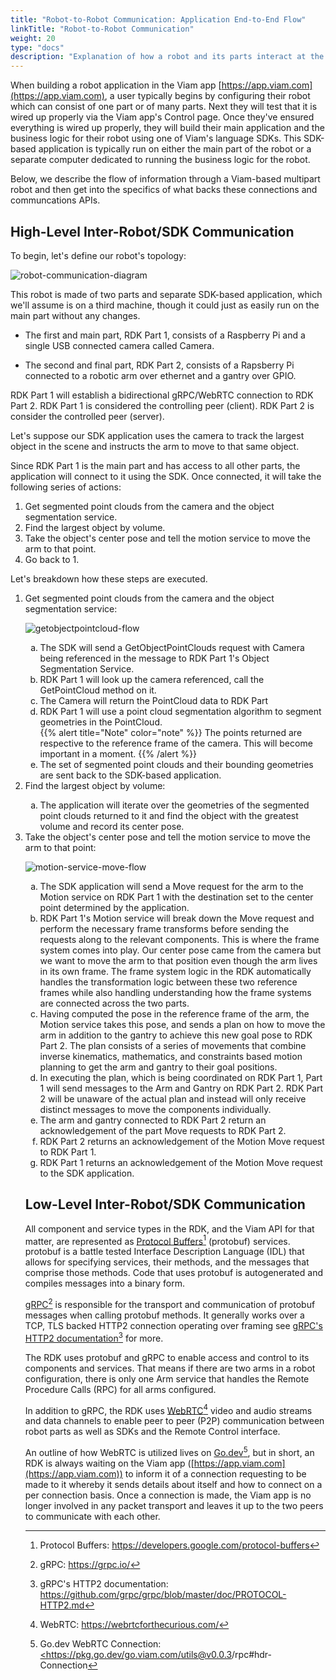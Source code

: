```yaml
---
title: "Robot-to-Robot Communication: Application End-to-End Flow"
linkTitle: "Robot-to-Robot Communication"
weight: 20
type: "docs"
description: "Explanation of how a robot and its parts interact at the communication layer."
---
```

When building a robot application in the Viam app [https://app.viam.com](https://app.viam.com),  a user typically begins by configuring their robot which can consist of one part or of many parts.
Next they will test that it is wired up properly via the Viam app's Control page.
Once they've ensured everything is wired up properly, they will build their main application and the business logic for their robot using one of Viam's language SDKs.
This SDK-based application is typically run on either the main part of the robot or a separate computer dedicated to running the business logic for the robot.

Below, we describe the flow of information through a Viam-based multipart robot and then get into the specifics of what backs these connections and communcations APIs.

## High-Level Inter-Robot/SDK Communication
To begin, let's define our robot's topology:

![robot-communication-diagram](/deeper-dive/img/robot-to-robot-comms/robot-communication-diagram.png)

This robot is made of two parts and separate SDK-based application, which we'll assume is on a third machine, though it could just as easily run on the main part without any changes.

* The first and main part, RDK Part 1, consists of a Raspberry Pi and a single USB connected camera called Camera.

* The second and final part, RDK Part 2, consists of a Rapsberry Pi connected to a robotic arm over ethernet and a gantry over GPIO.

RDK Part 1 will establish a bidirectional gRPC/WebRTC connection to RDK Part 2.
RDK Part 1 is considered the controlling peer (client).
RDK Part 2 is consider the controlled peer (server).

Let's suppose our SDK application uses the camera to track the largest object in the scene and instructs the arm to move to that same object.

Since RDK Part 1 is the main part and has access to all other parts, the application will connect to it using the SDK.
Once connected, it will take the following series of actions:
<OL>
<li>Get segmented point clouds from the camera and the object segmentation service.</li>

<li>Find the largest object by volume.</li>

<li>Take the object's center pose and tell the motion service to move the arm to that point.</li>

<li>Go back to 1.</li>
</OL>
Let's breakdown how these steps are executed.

<ol>
<li>Get segmented point clouds from the camera and the object segmentation service:</li>

![getobjectpointcloud-flow](/deeper-dive/img/robot-to-robot-comms/getobjectpointcloud-flow.png)

<OL type="a">
<li>The SDK will send a GetObjectPointClouds request with Camera being referenced in the message to RDK Part 1's Object Segmentation Service.</li>

<li>RDK Part 1 will look up the camera referenced, call the GetPointCloud method on it.</li>

<li>The Camera will return the PointCloud data to RDK Part</li>

<li>RDK Part 1 will use a point cloud segmentation algorithm to segment geometries in the PointCloud.</li>
{{% alert title="Note" color="note" %}}  
The points returned are respective to the reference frame of the camera.
This will become important in a moment.
{{% /alert %}}
<li>The set of segmented point clouds and their bounding geometries are sent back to the SDK-based application.</li>
</ol>


<li>Find the largest object by volume:</li>
<ol type="a">
<li>The application will iterate over the geometries of the segmented point clouds returned to it and find the object with the greatest volume and record its center pose.</li>
</ol>


<li>Take the object's center pose and tell the motion service to move the arm to that point:</li>

![motion-service-move-flow](/deeper-dive/img/robot-to-robot-comms/motion-service-move-flow.png)

<ol type="a">
<li>The SDK application will send a Move request for the arm to the Motion service on RDK Part 1 with the destination set to the center point determined by the application.</li>

<li>RDK Part 1's Motion service will break down the Move request and perform the necessary frame transforms before sending the requests along to the relevant components.
This is where the frame system comes into play.
Our center pose came from the camera but we want to move the arm to that position even though the arm lives in its own frame.
The frame system logic in the RDK automatically handles the transformation logic between these two reference frames while also handling understanding how the frame systems are connected across the two parts.</li>

<li>Having computed the pose in the reference frame of the arm, the Motion service takes this pose, and sends a plan on how to move the arm in addition to the gantry to achieve this new goal pose to RDK Part 2.
The plan consists of a series of movements that combine inverse kinematics, mathematics, and constraints based motion planning to get the arm and gantry to their goal positions.</li>

<li>In executing the plan, which is being coordinated on RDK Part 1, Part 1 will send messages to the Arm and Gantry on RDK Part 2.
RDK Part 2 will be unaware of the actual plan and instead will only receive distinct messages to move the components individually.</li>

<li>The arm and gantry connected to RDK Part 2 return an acknowledgement of the part Move requests to RDK Part 2.</li>

<li>RDK Part 2 returns an acknowledgement of the Motion Move request to RDK Part 1.</li>

<li>RDK Part 1 returns an acknowledgement of the Motion Move request to the SDK application.</li>
</ol>

## Low-Level Inter-Robot/SDK Communication
All component and service types in the RDK, and the Viam API for that matter, are represented as <a href="https://developers.google.com/protocol-buffers" target="_blank">Protocol Buffers</a>[^protobuf] (protobuf) services.
protobuf is a battle tested Interface Description Language (IDL) that allows for specifying services, their methods, and the messages that comprise those methods.
Code that uses protobuf is autogenerated and compiles messages into a binary form.

[^protobuf]:Protocol Buffers: <a href="https://developers.google.com/protocol-buffers" target="_blank">ht<span></span>tps://developers.google.com/protocol-buffers</a>

<a href="https://grpc.io/" target="_blank">gRPC</a>[^grpc] is responsible for the transport and communication of protobuf messages when calling protobuf methods.
It generally works over a TCP, TLS backed HTTP2 connection operating over framing see [gRPC's HTTP2 documentation](https://github.com/grpc/grpc/blob/master/doc/PROTOCOL-HTTP2.md)[^grdoc] for more.

[^grpc]:gRPC: <a href="https://grpc.io/" target="_blank">ht<span></span>tps://grpc.io/</a> 
[^grdoc]: gRPC's HTTP2 documentation: <a href="https://github.com/grpc/grpc/blob/master/doc/PROTOCOL-HTTP2.md" target="_blank">https://github.com/grpc/grpc/blob/master/doc/PROTOCOL-HTTP2.md</a>

The RDK uses protobuf and gRPC to enable access and control to its components and services.
That means if there are two arms in a robot configuration, there is only one Arm service that handles the Remote Procedure Calls (RPC) for all arms configured.

In addition to gRPC, the RDK uses <a href="https://webrtcforthecurious.com/" target="_blank">WebRTC</a>[^wrtc] video and audio streams and data channels to enable peer to peer (P2P) communication between robot parts as well as SDKs and the Remote Control interface.

[^wrtc]:WebRTC: <a href="https://webrtcforthecurious.com/" target="_blank">ht<span></span>tps://webrtcforthecurious.com/</a>

An outline of how WebRTC is utilized lives on <a href="https://pkg.go.dev/go.viam.com/utils@v0.0.3/rpc#hdr-Connection" target="_blank">Go.dev</a>[^gdev], but in short, an RDK is always waiting on the Viam app ([https://app.viam.com](https://app.viam.com)) to inform it of a connection requesting to be made to it whereby it sends details about itself and how to connect on a per connection basis.
Once a connection is made, the Viam app is no longer involved in any packet transport and leaves it up to the two peers to communicate with each other.

[^gdev]:Go.dev WebRTC Connection: <a href="https://pkg.go.dev/go.viam.com/utils@v0.0.3/rpc#hdr-Connection" target="_blank"><ht<span></span>tps://pkg.go.dev/go.viam.com/utils@v0.0.3/rpc#hdr-Connection</a>
